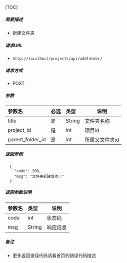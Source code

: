 

[TOC]
    
##### 简要描述

- 新建文件夹

##### 请求URL
- ` http://localhost/projects/api/addfolder/ `
  
##### 请求方式
- POST 

##### 参数

| 参数名      |必选| 类型     | 说明       |
|:---------|:---|:-------|----------|
| title    |是  | String | 文件夹名称    |
| project_id |是  | int    | 项目id     |
| parent_folder_id |是  | int    | 所属父文件夹id |

##### 返回示例 

``` 
  {
    "code": 200,
    "msg": "文件夹新建成功！"
  }
```

##### 返回参数说明 

|参数名|类型|说明|
|:-----  |:-----|-----                           |
|code |int   |状态码  |
|msg |String   |响应信息  |


##### 备注 

- 更多返回错误代码请看首页的错误代码描述




